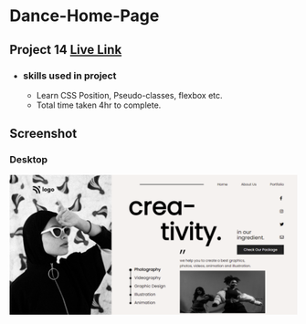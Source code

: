 # Dance-Home-Page

## Project 14 [Live Link](https://dance-home-pages-14.netlify.app/)

- ### skills used in project
  - Learn CSS Position, Pseudo-classes, flexbox etc.
  - Total time taken 4hr to complete.
## Screenshot
### Desktop
![assignment 14](Dance-Home-Page.png)
